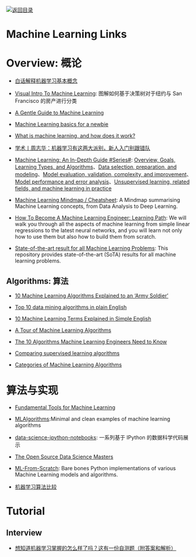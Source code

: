 [![返回目录](https://user-images.githubusercontent.com/5803001/38079637-ff0abcf0-3371-11e8-9b76-ad651620afc7.jpg)](https://github.com/wxyyxc1992/Awesome-Links)

# Machine Learning Links

# Overview: 概论

* [白话解释机器学习基本概念](https://zhuanlan.zhihu.com/p/24346657)

* [Visual Intro To Machine Learning](http://www.r2d3.us/visual-intro-to-machine-learning-part-1/): 图解如何基于决策树对于纽约与 San Francisco 的房产进行分类

* [A Gentle Guide to Machine Learning](https://blog.monkeylearn.com/a-gentle-guide-to-machine-learning/)

* [Machine Learning basics for a newbie](https://www.analyticsvidhya.com/blog/2015/06/machine-learning-basics/)

* [What is machine learning, and how does it work?](https://www.youtube.com/watch?v=elojMnjn4kk&list=PL5-da3qGB5ICeMbQuqbbCOQWcS6OYBr5A&index=1)

* [学术丨周志华：机器学习有这两大派别，新人入门别跟错队](https://getpocket.com/a/read/1611824209)

* [Machine Learning: An In-Depth Guide #Series#](http://www.innoarchitech.com/machine-learning-an-in-depth-non-technical-guide/): [Overview, Goals, Learning Types, and Algorithms](http://www.innoarchitech.com/machine-learning-an-in-depth-non-technical-guide/)、[Data selection, preparation, and modeling](http://www.innoarchitech.com/machine-learning-an-in-depth-non-technical-guide-part-2/)、[Model evaluation, validation, complexity, and improvement](http://www.innoarchitech.com/machine-learning-an-in-depth-non-technical-guide-part-3/)、[Model performance and error analysis](http://www.innoarchitech.com/machine-learning-an-in-depth-non-technical-guide-part-4/)、[Unsupervised learning, related fields, and machine learning in practice](http://www.innoarchitech.com/machine-learning-an-in-depth-non-technical-guide-part-5/)

* [Machine Learning Mindmap / Cheatsheet](https://github.com/dformoso/machine-learning-mindmap): A Mindmap summarising Machine Learning concepts, from Data Analysis to Deep Learning.

* [How To Become A Machine Learning Engineer: Learning Path](https://hackernoon.com/learning-path-for-machine-learning-engineer-a7d5dc9de4a4): We will walk you through all the aspects of machine learning from simple linear regressions to the latest neural networks, and you will learn not only how to use them but also how to build them from scratch.

* [State-of-the-art result for all Machine Learning Problems](https://parg.co/UE8): This repository provides state-of-the-art (SoTA) results for all machine learning problems.

## Algorithms: 算法

* [10 Machine Learning Algorithms Explained to an ‘Army Soldier’](https://www.analyticsvidhya.com/blog/2015/12/10-machine-learning-algorithms-explained-army-soldier/)

* [Top 10 data mining algorithms in plain English](https://rayli.net/blog/data/top-10-data-mining-algorithms-in-plain-english/)

* [10 Machine Learning Terms Explained in Simple English](http://blog.aylien.com/10-machine-learning-terms-explained-in-simple/)

* [A Tour of Machine Learning Algorithms](http://machinelearningmastery.com/a-tour-of-machine-learning-algorithms/)

* [The 10 Algorithms Machine Learning Engineers Need to Know](https://gab41.lab41.org/the-10-algorithms-machine-learning-engineers-need-to-know-f4bb63f5b2fa#.ofc7t2965)

* [Comparing supervised learning algorithms](http://www.dataschool.io/comparing-supervised-learning-algorithms/)

* [Categories of Machine Learning Algorithms](https://static.coggle.it/diagram/WHeBqDIrJRk-kDDY)

# 算法与实现

* [Fundamental Tools for Machine Learning](https://toolsformachinelearning.blogspot.hk/2017/02/introduction-machine-learning-is.html)

- [MLAlgorithms](https://github.com/rushter/MLAlgorithms):Minimal and clean examples of machine learning algorithms

- [data-science-ipython-notebooks](https://github.com/donnemartin/data-science-ipython-notebooks): 一系列基于 IPython 的数据科学代码展示

* [The Open Source Data Science Masters](https://github.com/datasciencemasters/go)

* [ML-From-Scratch](https://github.com/eriklindernoren/ML-From-Scratch): Bare bones Python implementations of various Machine Learning models and algorithms.

- [机器学习算法比较](http://www.csuldw.com/2016/02/26/2016-02-26-choosing-a-machine-learning-classifier/)

# Tutorial

## Interview

* [想知道机器学习掌握的怎么样了吗？这有一份自测题（附答案和解析）](https://yq.aliyun.com/articles/64929)
